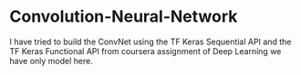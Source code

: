 # Convolution-Neural-Network

I have tried to build the ConvNet using the TF Keras Sequential API and the TF Keras Functional API from coursera assignment of Deep Learning
we have only model here.
